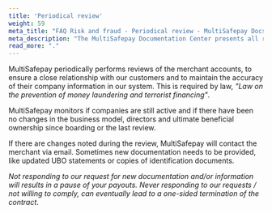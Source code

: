 ```yaml
---
title: 'Periodical review'
weight: 59
meta_title: "FAQ Risk and fraud - Periodical review - MultiSafepay Docs"
meta_description: "The MultiSafepay Documentation Center presents all relevant information about our Plugins and API. You can also find support pages for payment methods, tools and general questions as well as the contact details of our Support and Integration Teams."
read_more: "."
---
```

MultiSafepay periodically performs reviews of the merchant accounts, to ensure a close relationship with our customers and to maintain the accuracy of their company information in our system. This is required by law, _"Law on the prevention of money laundering and terrorist financing"_.

MultiSafepay monitors if companies are still active and if there have been no changes in the business model, directors and ultimate beneficial ownership since boarding or the last review. 

If there are changes noted during the review, MultiSafepay will contact the merchant via email. Sometimes new documentation needs to be provided, like updated UBO statements or copies of identification documents. 

_Not responding to our request for new documentation and/or information will results in a pause of your payouts. Never responding to our requests / not willing to comply, can eventually lead to a one-sided termination of the contract_.

